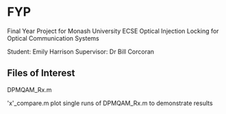 # FYP
Final Year Project for Monash University ECSE 
Optical Injection Locking for Optical Communication Systems

Student: Emily Harrison
Supervisor: Dr Bill Corcoran


## Files of Interest
DPMQAM_Rx.m

'x'_compare.m plot single runs of DPMQAM_Rx.m to demonstrate results
